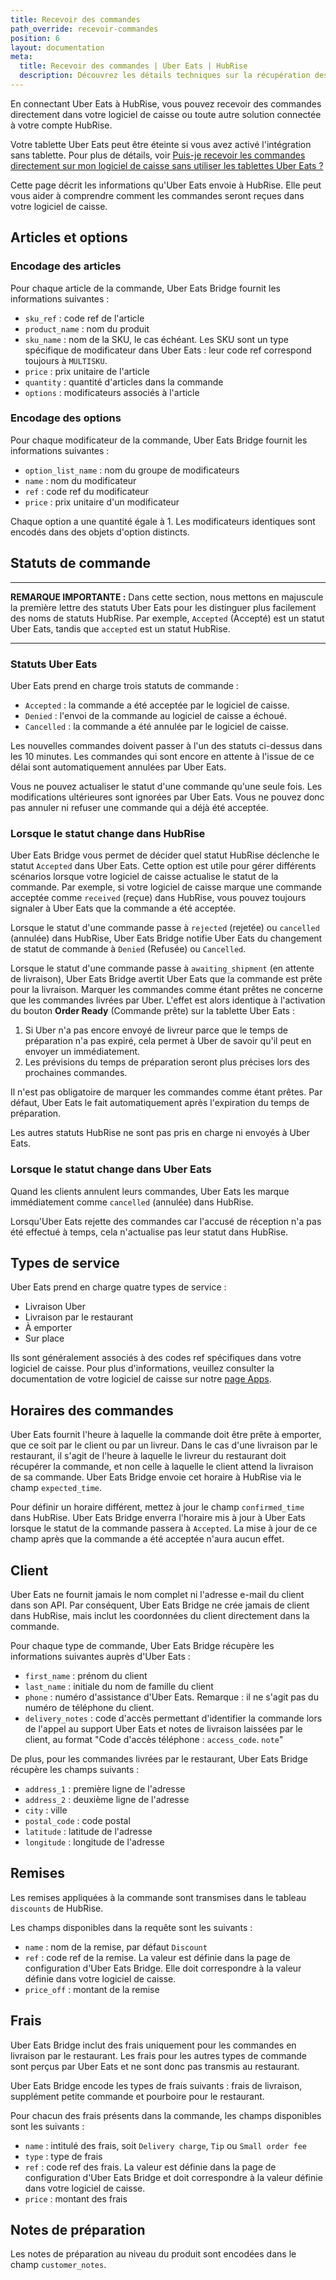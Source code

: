 ```yaml
---
title: Recevoir des commandes
path_override: recevoir-commandes
position: 6
layout: documentation
meta:
  title: Recevoir des commandes | Uber Eats | HubRise
  description: Découvrez les détails techniques sur la récupération des commandes d'Uber Eats à HubRise, et quels champs sont transmis ou non.
---
```


En connectant Uber Eats à HubRise, vous pouvez recevoir des commandes directement dans votre logiciel de caisse ou toute autre solution connectée à votre compte HubRise.

Votre tablette Uber Eats peut être éteinte si vous avez activé l'intégration sans tablette. Pour plus de détails, voir [Puis-je recevoir les commandes directement sur mon logiciel de caisse sans utiliser les tablettes Uber Eats ?](/apps/uber-eats/faqs/send-orders-to-epos-without-tablet)

Cette page décrit les informations qu'Uber Eats envoie à HubRise. Elle peut vous aider à comprendre comment les commandes seront reçues dans votre logiciel de caisse.

## Articles et options

### Encodage des articles

Pour chaque article de la commande, Uber Eats Bridge fournit les informations suivantes :

- `sku_ref` : code ref de l'article
- `product_name` : nom du produit
- `sku_name` : nom de la SKU, le cas échéant. Les SKU sont un type spécifique de modificateur dans Uber Eats : leur code ref correspond toujours à `MULTISKU`.
- `price` : prix unitaire de l'article
- `quantity` : quantité d'articles dans la commande
- `options` : modificateurs associés à l'article

### Encodage des options

Pour chaque modificateur de la commande, Uber Eats Bridge fournit les informations suivantes :

- `option_list_name` : nom du groupe de modificateurs
- `name` : nom du modificateur
- `ref` : code ref du modificateur
- `price` : prix unitaire d'un modificateur

Chaque option a une quantité égale à 1. Les modificateurs identiques sont encodés dans des objets d'option distincts.

## Statuts de commande

---

**REMARQUE IMPORTANTE :** Dans cette section, nous mettons en majuscule la première lettre des statuts Uber Eats pour les distinguer plus facilement des noms de statuts HubRise. Par exemple, `Accepted` (Accepté) est un statut Uber Eats, tandis que `accepted` est un statut HubRise.

---

### Statuts Uber Eats

Uber Eats prend en charge trois statuts de commande :

- `Accepted` : la commande a été acceptée par le logiciel de caisse.
- `Denied` : l'envoi de la commande au logiciel de caisse a échoué.
- `Cancelled` : la commande a été annulée par le logiciel de caisse.

Les nouvelles commandes doivent passer à l'un des statuts ci-dessus dans les 10 minutes. Les commandes qui sont encore en attente à l'issue de ce délai sont automatiquement annulées par Uber Eats.

Vous ne pouvez actualiser le statut d'une commande qu'une seule fois. Les modifications ultérieures sont ignorées par Uber Eats. Vous ne pouvez donc pas annuler ni refuser une commande qui a déjà été acceptée.

### Lorsque le statut change dans HubRise

Uber Eats Bridge vous permet de décider quel statut HubRise déclenche le statut `Accepted` dans Uber Eats. Cette option est utile pour gérer différents scénarios lorsque votre logiciel de caisse actualise le statut de la commande. Par exemple, si votre logiciel de caisse marque une commande acceptée comme `received` (reçue) dans HubRise, vous pouvez toujours signaler à Uber Eats que la commande a été acceptée.

Lorsque le statut d'une commande passe à `rejected` (rejetée) ou `cancelled` (annulée) dans HubRise, Uber Eats Bridge notifie Uber Eats du changement de statut de commande à `Denied` (Refusée) ou `Cancelled`.

Lorsque le statut d'une commande passe à `awaiting_shipment` (en attente de livraison), Uber Eats Bridge avertit Uber Eats que la commande est prête pour la livraison. Marquer les commandes comme étant prêtes ne concerne que les commandes livrées par Uber. L'effet est alors identique à l'activation du bouton **Order Ready** (Commande prête) sur la tablette Uber Eats :

1. Si Uber n'a pas encore envoyé de livreur parce que le temps de préparation n'a pas expiré, cela permet à Uber de savoir qu'il peut en envoyer un immédiatement.
2. Les prévisions du temps de préparation seront plus précises lors des prochaines commandes.

Il n'est pas obligatoire de marquer les commandes comme étant prêtes. Par défaut, Uber Eats le fait automatiquement après l'expiration du temps de préparation.

Les autres statuts HubRise ne sont pas pris en charge ni envoyés à Uber Eats.

### Lorsque le statut change dans Uber Eats

Quand les clients annulent leurs commandes, Uber Eats les marque immédiatement comme `cancelled` (annulée) dans HubRise.

Lorsqu'Uber Eats rejette des commandes car l'accusé de réception n'a pas été effectué à temps, cela n'actualise pas leur statut dans HubRise.

## Types de service

Uber Eats prend en charge quatre types de service :

- Livraison Uber
- Livraison par le restaurant
- À emporter
- Sur place

Ils sont généralement associés à des codes ref spécifiques dans votre logiciel de caisse. Pour plus d'informations, veuillez consulter la documentation de votre logiciel de caisse sur notre [page Apps](/apps).

## Horaires des commandes

Uber Eats fournit l'heure à laquelle la commande doit être prête à emporter, que ce soit par le client ou par un livreur. Dans le cas d'une livraison par le restaurant, il s'agit de l'heure à laquelle le livreur du restaurant doit récupérer la commande, et non celle à laquelle le client attend la livraison de sa commande. Uber Eats Bridge envoie cet horaire à HubRise via le champ `expected_time`.

Pour définir un horaire différent, mettez à jour le champ `confirmed_time` dans HubRise. Uber Eats Bridge enverra l'horaire mis à jour à Uber Eats lorsque le statut de la commande passera à `Accepted`. La mise à jour de ce champ après que la commande a été acceptée n'aura aucun effet.

## Client

Uber Eats ne fournit jamais le nom complet ni l'adresse e-mail du client dans son API. Par conséquent, Uber Eats Bridge ne crée jamais de client dans HubRise, mais inclut les coordonnées du client directement dans la commande.

Pour chaque type de commande, Uber Eats Bridge récupère les informations suivantes auprès d'Uber Eats :

- `first_name` : prénom du client
- `last_name` : initiale du nom de famille du client
- `phone` : numéro d'assistance d'Uber Eats. Remarque : il ne s'agit pas du numéro de téléphone du client.
- `delivery_notes` : code d'accès permettant d'identifier la commande lors de l'appel au support Uber Eats et notes de livraison laissées par le client, au format "Code d'accès téléphone : `access_code`. `note`"

De plus, pour les commandes livrées par le restaurant, Uber Eats Bridge récupère les champs suivants :

- `address_1` : première ligne de l'adresse
- `address_2` : deuxième ligne de l'adresse
- `city` : ville
- `postal_code` : code postal
- `latitude` : latitude de l'adresse
- `longitude` : longitude de l'adresse

## Remises

Les remises appliquées à la commande sont transmises dans le tableau `discounts` de HubRise.

Les champs disponibles dans la requête sont les suivants :

- `name` : nom de la remise, par défaut `Discount`
- `ref` : code ref de la remise. La valeur est définie dans la page de configuration d'Uber Eats Bridge. Elle doit correspondre à la valeur définie dans votre logiciel de caisse.
- `price_off` : montant de la remise

## Frais

Uber Eats Bridge inclut des frais uniquement pour les commandes en livraison par le restaurant. Les frais pour les autres types de commande sont perçus par Uber Eats et ne sont donc pas transmis au restaurant.

Uber Eats Bridge encode les types de frais suivants : frais de livraison, supplément petite commande et pourboire pour le restaurant.

Pour chacun des frais présents dans la commande, les champs disponibles sont les suivants :

- `name` : intitulé des frais, soit `Delivery charge`, `Tip` ou `Small order fee`
- `type` : type de frais
- `ref` : code ref des frais. La valeur est définie dans la page de configuration d'Uber Eats Bridge et doit correspondre à la valeur définie dans votre logiciel de caisse.
- `price` : montant des frais

## Notes de préparation

Les notes de préparation au niveau du produit sont encodées dans le champ `customer_notes`.
